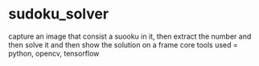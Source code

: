 # sudoku_solver
capture an image that consist a suooku in it, then extract the number and then solve it and then show the solution on a frame
core tools used = python, opencv, tensorflow
